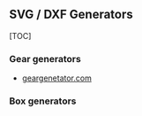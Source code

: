 ## SVG / DXF Generators
[TOC]
### Gear generators
* [geargenetator.com](https://geargenerator.com/)
### Box generators
